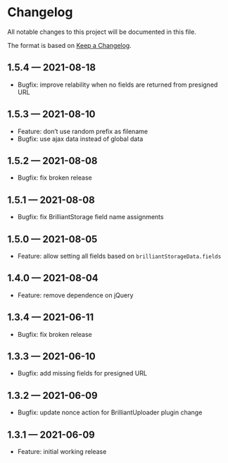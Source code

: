 # Changelog

All notable changes to this project will be documented in this file.

The format is based on [Keep a Changelog](https://keepachangelog.com/en/1.0.0/).

## 1.5.4 — 2021-08-18

- Bugfix: improve relability when no fields are returned from presigned URL

## 1.5.3 — 2021-08-10

- Feature: don’t use random prefix as filename
- Bugfix: use ajax data instead of global data

## 1.5.2 — 2021-08-08

- Bugfix: fix broken release

## 1.5.1 — 2021-08-08

- Bugfix: fix BrilliantStorage field name assignments

## 1.5.0 — 2021-08-05

- Feature: allow setting all fields based on `brilliantStorageData.fields`

## 1.4.0 — 2021-08-04

- Feature: remove dependence on jQuery

## 1.3.4 — 2021-06-11

- Bugfix: fix broken release

## 1.3.3 — 2021-06-10

- Bugfix: add missing fields for presigned URL

## 1.3.2 — 2021-06-09

- Bugfix: update nonce action for BrilliantUploader plugin change

## 1.3.1 — 2021-06-09

- Feature: initial working release
